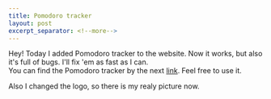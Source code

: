 ```yaml
---
title: Pomodoro tracker
layout: post
excerpt_separator: <!--more-->
---
```

Hey! Today I added Pomodoro tracker to the website. Now it works, but also it's full of bugs. 
I'll fix 'em as fast as I can. <!--more-->  
You can find the Pomodoro tracker by the next [link](https://ivanov.page/pomodoro.html). Feel free to use it.

Also I changed the logo, so there is my realy picture now.
